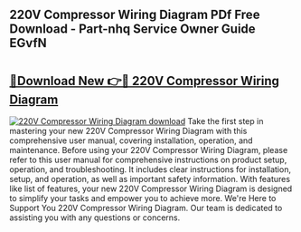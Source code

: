 ## 220V Compressor Wiring Diagram PDf Free Download - Part-nhq Service Owner Guide EGvfN

# <h2><a href="http://dfhvo98.blite.top/?on=220V+Compressor+Wiring+Diagram">🔗Download New 👉🔴 220V Compressor Wiring Diagram</a></h2>

[![220V Compressor Wiring Diagram download](https://i.imgur.com/lujVjoI.png)](http://dfhvo98.blite.top/?on=220V+Compressor+Wiring+Diagram)
Take the first step in mastering your new 220V Compressor Wiring Diagram with this comprehensive user manual, covering installation, operation, and maintenance. Before using your 220V Compressor Wiring Diagram, please refer to this user manual for comprehensive instructions on product setup, operation, and troubleshooting. It includes clear instructions for installation, setup, and operation, as well as important safety information. With features like list of features, your new 220V Compressor Wiring Diagram is designed to simplify your tasks and empower you to achieve more. We're Here to Support You 220V Compressor Wiring Diagram. Our team is dedicated to assisting you with any questions or concerns.
